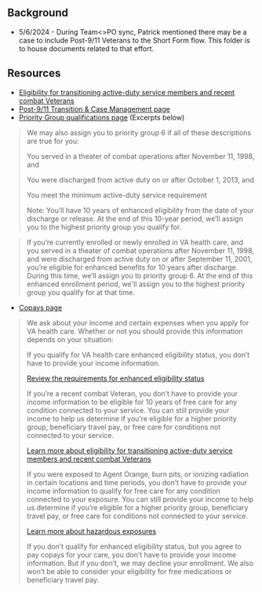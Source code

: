 ## Background
- 5/6/2024 - During Team<>PO sync, Patrick mentioned there may be a case to include Post-9/11 Veterans to the Short Form flow.  This folder is to house documents related to that effort.

## Resources
- [Eligibility for transitioning active-duty service members and recent combat Veterans](https://www.va.gov/health-care/eligibility/active-duty)
- [Post-9/11 Transition & Case Management page](https://www.va.gov/POST911VETERANS/index.asp)
- [Priority Group qualifications page](https://www.va.gov/health-care/eligibility/priority-groups/) (Excerpts below)
>We may also assign you to priority group 6 if all of these descriptions are true for you:
>
>You served in a theater of combat operations after November 11, 1998, and
>
>You were discharged from active duty on or after October 1, 2013, and
>
>You meet the minimum active-duty service requirement
>
>Note: You’ll have 10 years of enhanced eligibility from the date of your discharge or release. At the end of this 10-year period, we’ll assign you to the highest priority group you qualify for.

>If you’re currently enrolled or newly enrolled in  VA health care, and you served in a theater of combat operations after November 11, 1998, and were discharged from active duty on or after September 11, 2001, you’re eligible for enhanced benefits for 10 years after discharge. During this time, we’ll assign you to priority group 6. At the end of this enhanced enrollment period, we'll assign you to the highest priority group you qualify for at that time.
- [Copays page](https://www.va.gov/health-care/about-va-health-benefits/cost-of-care/)
>We ask about your income and certain expenses when you apply for VA health care. Whether or not you should provide this information depends on your situation:
>
>If you qualify for VA health care enhanced eligibility status, you don’t have to provide your income information. 
>
>[Review the requirements for enhanced eligibility status](https://www.va.gov/health-care/eligibility)
>
>If you’re a recent combat Veteran, you don’t have to provide your income information to be eligible for 10 years of free care for any condition connected to your service. You can still provide your income to help us determine if you’re eligible for a higher priority group, beneficiary travel pay, or free care for conditions not connected to your service.
>
>[Learn more about eligibility for transitioning active-duty service members and recent combat Veterans](https://www.va.gov/health-care/eligibility/active-duty)
>
>If you were exposed to Agent Orange, burn pits, or ionizing radiation in certain locations and time periods, you don’t have to provide your income information to qualify for free care for any condition connected to your exposure. You can still provide your income to help us determine if you’re eligible for a higher priority group, beneficiary travel pay, or free care for conditions not connected to your service.
>
>[Learn more about hazardous exposures](https://www.va.gov/disability/eligibility/hazardous-materials-exposure)
>
>If you don’t qualify for enhanced eligibility status, but you agree to pay copays for your care, you don’t have to provide your income information. But if you don’t, we may decline your enrollment. We also won’t be able to consider your eligibility for free medications or beneficiary travel pay.
